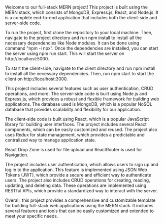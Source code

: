 
Welcome to our full-stack MERN project! This project is built using the MERN stack, which consists of MongoDB, Express.js, React, and Node.js. It is a complete end-to-end application that includes both the client-side and server-side code.


To run the project, first clone the repository to your local machine. Then, navigate to the project directory and run npm install to install all the necessary dependencies like Node modules. It can be done using command "npm -i npx". Once the dependencies are installed, you can start the server using npm run start. This will start the server on http://localhost:5000.


To start the client-side, navigate to the client directory and run npm install to install all the necessary dependencies. Then, run npm start to start the client on http://localhost:3000.


This project includes several features such as user authentication, CRUD operations, and more. The server-side code is built using Node.js and Express.js, which provides a robust and flexible framework for building web applications. The database used is MongoDB, which is a popular NoSQL database that provides scalability and flexibility for our application.


The client-side code is built using React, which is a popular JavaScript library for building user interfaces. The project includes several React components, which can be easily customized and reused. The project also uses Redux for state management, which provides a predictable and centralized way to manage application state.


React Drop Zone is used for file upload and ReactRouter is used for Navigation.


The project includes user authentication, which allows users to sign up and log in to the application. This feature is implemented using JSON Web Tokens (JWT), which provide a secure and efficient way to authenticate users. The project also includes CRUD operations for creating, reading, updating, and deleting data. These operations are implemented using RESTful APIs, which provide a standardized way to interact with the server.


Overall, this project provides a comprehensive and customizable template for building full-stack web applications using the MERN stack. It includes several features and tools that can be easily customized and extended to meet your specific needs.
